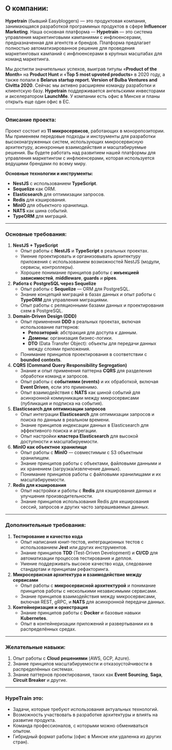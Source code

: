 ## О компании:
**Hypetrain** (бывший Easybloggers) — это продуктовая компания, занимающаяся разработкой программных продуктов в сфере **Influencer Marketing**. Наша основная платформа — **Hypetrain** — это система управления маркетинговыми кампаниями с инфлюенсерами, предназначенная для агентств и брендов. Платформа предлагает полностью автоматизированное решение для проведения маркетинговых кампаний с инфлюенсерами в крупных масштабах для команд маркетинга.

Мы достигли значительных успехов, выиграв титулы «**Product of the Month**» на **Product Hunt** и «**Top 5 most upvoted products**» в 2020 году, а также попали в **Belarus startup report. Version of Bulba Ventures and Civitta 2020**. Сейчас мы активно расширяем команду разработки и клиентскую базу. **Hypetrain** поддерживается ангельскими инвесторами и акселератором **LaunchMe**. У компании есть офис в Минске и планы открыть еще один офис в ЕС.

---

### **Описание проекта:**

Проект состоит из **11 микросервисов**, работающих в монорепозитории. Мы применяем передовые подходы и инструменты для разработки высоконагруженных систем, использующих микросервисную архитектуру, асинхронные взаимодействия и масштабируемые решения. Вы будете работать над развитием нашей платформы для управления маркетингом с инфлюенсерами, которая используется ведущими брендами по всему миру.

**Основные технологии и инструменты:**

- **NestJS** с использованием **TypeScript**.
- **Sequelize** как ORM.
- **Elasticsearch** для оптимизации запросов.
- **Redis** для кэширования.
- **MinIO** для объектного хранилища.
- **NATS** как шина событий.
- **TypeORM** для миграций.

---

### **Основные требования:**

1. **NestJS + TypeScript**
    - Опыт работы с **NestJS** и **TypeScript** в реальных проектах.
    - Умение проектировать и организовывать архитектуру приложения с использованием возможностей NestJS (модули, сервисы, контроллеры).
    - Хорошее понимание принципов работы с **инъекцией зависимостей**, **middleware**, **guards** и **pipes**.
2. **Работа с PostgreSQL через Sequelize**
    - Опыт работы с **Sequelize** — ORM для PostgreSQL.
    - Знание концепций миграций в базах данных и опыт работы с **TypeORM** для управления миграциями.
    - Опыт работы с реляционными базами данных и проектирования схем в PostgreSQL.
3. **Domain-Driven Design (DDD)**
    - Опыт применения **DDD** в реальных проектах, включая использование паттернов:
        - **Репозиторий**: абстракция для доступа к данным.
        - **Домены**: организация бизнес-логики.
        - **DTO** (Data Transfer Object): объекты для передачи данных между слоями приложения.
    - Понимание принципов проектирования в соответствии с **bounded contexts**.
4. **CQRS (Command Query Responsibility Segregation)**
    - Знание и опыт применения паттерна **CQRS** для разделения обработки команд и запросов.
    - Опыт работы с **событиями (events)** и их обработкой, включая **Event Driven**, если это применимо.
    - Опыт взаимодействия с **NATS** как шиной событий для асинхронной коммуникации между микросервисами (публикация и подписка на события).
5. **Elasticsearch для оптимизации запросов**
    - Опыт интеграции **Elasticsearch** для оптимизации запросов и поиска по данным в реальном времени.
    - Знание принципов индексации данных в Elasticsearch для эффективного поиска и агрегации.
    - Опыт настройки **кластера Elasticsearch** для высокой доступности и масштабируемости.
6. **MinIO как объектное хранилище**
    - Опыт работы с **MinIO** — совместимым с S3 объектным хранилищем.
    - Знание принципов работы с объектами, файловыми данными и их хранением (загрузка/извлечение данных).
    - Понимание принципов работы с файловыми хранилищами и их масштабируемости.
7. **Redis для кэширования**
    - Опыт настройки и работы с **Redis** для кэширования данных и улучшения производительности.
    - Знание принципов использования Redis для кеширования сессий, запросов и других часто запрашиваемых данных.

---

### **Дополнительные требования:**

1. **Тестирование и качество кода**
    - Опыт написания юнит-тестов, интеграционных тестов с использованием **Jest** или других инструментов.
    - Знание принципов **TDD** (Test-Driven Development) и **CI/CD** для автоматизации процессов тестирования и деплоя.
    - Умение поддерживать высокое качество кода, следование стандартам и принципам рефакторинга.
2. **Микросервисная архитектура и взаимодействие между сервисами**
    - Опыт работы с **микросервисной архитектурой** и понимание принципов работы с несколькими независимыми сервисами.
    - Знание принципов взаимодействия между микросервисами, включая REST, gRPC, и **NATS** для асинхронной передачи данных.
3. **Контейнеризация и оркестрация**
    - Знание принципов работы с **Docker** и базовые навыки **Kubernetes**.
    - Опыт в контейнеризации приложений и развертывании их в распределённых средах.

---

### **Желательные навыки:**

1. Опыт работы с **Cloud решениями** (AWS, GCP, Azure).
2. Знание принципов масштабируемости и отказоустойчивости в распределённых системах.
3. Знание паттернов проектирования, таких как **Event Sourcing**, **Saga**, **Circuit Breaker** и другие.

---

### **HypeTrain это:**

- Задачи, которые требуют использования актуальных технологий.
- Возможность участвовать в разработке архитектуры и влиять на развитие продукта.
- Команда профессионалов, с которыми можно обмениваться опытом.
- Гибридный формат работы (офис в Минске или удаленка из других стран).